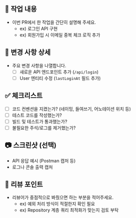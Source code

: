 ## 📌 작업 내용
- 이번 PR에서 한 작업을 간단히 설명해 주세요.
  - ex) 로그인 API 구현
  - ex) 회원가입 시 이메일 중복 체크 로직 추가

## 📝 변경 사항 상세
- 주요 변경 사항을 나열합니다.
  - [ ] 새로운 API 엔드포인트 추가 (`/api/login`)
  - [ ] User 엔티티 수정 (`lastLoginAt` 필드 추가)

## ✅ 체크리스트
- [ ] 코드 컨벤션을 지켰는가? (네이밍, 들여쓰기, 어노테이션 위치 등)
- [ ] 테스트 코드를 작성했는가?
- [ ] 빌드 및 테스트가 통과했는가?
- [ ] 불필요한 주석/로그를 제거했는가?

## 📷 스크린샷 (선택)
- API 응답 예시 (Postman 캡처 등)
- 로그나 콘솔 출력 캡처

## 🤔 리뷰 포인트
- 리뷰어가 중점적으로 봐줬으면 하는 부분을 적어주세요.
  - ex) 예외 처리 방식이 적절한지 확인 필요
  - ex) Repository 계층 쿼리 최적화가 맞는지 검토 부탁
